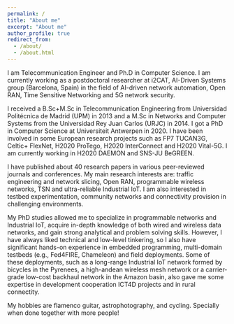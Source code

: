 ```yaml
---
permalink: /
title: "About me"
excerpt: "About me"
author_profile: true
redirect_from: 
  - /about/
  - /about.html
---
```


I am Telecommunication Engineer and Ph.D in Computer Science. I am currently working as a postdoctoral researcher at i2CAT, AI-Driven Systems group (Barcelona, Spain) in the field of AI-driven network automation, Open RAN, Time Sensitive Networking and 5G network security.

I received a B.Sc+M.Sc in Telecommunication Engineering from Universidad Politécnica de Madrid (UPM) in 2013 and a M.Sc in Networks and Computer Systems from the Universidad Rey Juan Carlos (URJC) in 2014. I got a PhD in Computer Science at Universiteit Antwerpen in 2020. I have been involved in some European research projects such as FP7 TUCAN3G, Celtic+ FlexNet, H2020 ProTego, H2020 InterConnect and H2020 Vital-5G. I am currently working in H2020 DAEMON and SNS-JU BeGREEN.

I have published about 40 research papers in various peer-reviewed journals and conferences. My main research interests are: traffic engineering and network slicing, Open RAN, programmable wireless networks, TSN and ultra-reliable Industrial IoT. I am also interested in testbed experimentation, community networks and connectivity provision in challenging environments.

My PhD studies allowed me to specialize in programmable networks and Industrial IoT, acquire in-depth knowledge of both wired and wireless data networks, and gain strong analytical and problem solving skills. However, I have always liked technical and low-level tinkering, so I also have significant hands-on experience in embedded programming, multi-domain testbeds (e.g., Fed4FIRE, Chameleon) and field deployments. Some of these deployments, such as a long-range Industrial IoT network formed by bicycles in the Pyrenees, a high-andean wireless mesh network or a carrier-grade low-cost backhaul network in the Amazon basin, also gave me some expertise in development cooperation ICT4D projects and in rural connectity.

My hobbies are flamenco guitar, astrophotography, and cycling. Specially when done together with more people!

